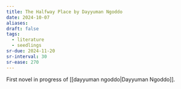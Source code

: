 ```yaml
---
title: The Halfway Place by Dayyuman Ngoddo
date: 2024-10-07
aliases: 
draft: false
tags:
  - literature
  - seedlings
sr-due: 2024-11-20
sr-interval: 30
sr-ease: 270
---
```

First novel in progress of [[dayyuman ngoddo|Dayyuman Ngoddo]].